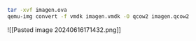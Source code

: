 ```bash
tar -xvf imagen.ova
qemu-img convert -f vmdk imagen.vmdk -O qcow2 imagen.qcow2
```
![[Pasted image 20240616171432.png]]
